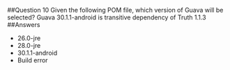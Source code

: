 ##Question 10
Given the following POM file, which version of Guava will be selected? Guava 30.1.1-android is transitive dependency of Truth 1.1.3
##Answers
* 26.0-jre
* 28.0-jre
* 30.1.1-android
* Build error

